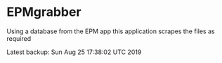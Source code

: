 # EPMgrabber
Using a database from the EPM app this application scrapes the files as required


Latest backup: Sun Aug 25 17:38:02 UTC 2019
